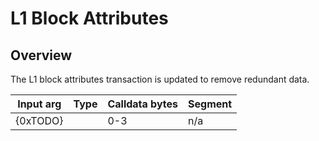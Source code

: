 # L1 Block Attributes

## Overview

The L1 block attributes transaction is updated to remove redundant data.

| Input arg         | Type    | Calldata bytes | Segment |
| ----------------- | ------- | -------------- | ------- |
| {0xTODO}      |         | 0-3            | n/a     |
